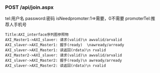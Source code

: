 ### POST /api/join.aspx

tel:用户名
password:密码
isNeedpromoter:1=>需要，0不需要
promoterTel:推荐人手机号

```sequence
Title:AXI_interface序列图参照物
AXI_Master1->AXI_slaver: 请求(valid)\n awvalid/arvalid
AXI_slaver->AXI_Master1: 握手(ready)  \nawready/arready
AXI_slaver->AXI_Master1: 读返回(rdata)\n rvalid
AXI_Master2->AXI_slaver: 请求(valid)\n awvalid/arvalid
AXI_slaver->AXI_Master2: 握手(ready)\n awready/arready
AXI_slaver->AXI_Master2: 读返回(rdata)\n rvalid
```

